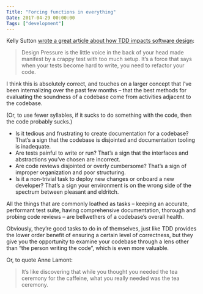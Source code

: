 ```yaml
---
Title: "Forcing functions in everything"
Date: 2017-04-29 00:00:00
Tags: ["development"]
---
```


<p>Kelly Sutton <a href="http://kellysutton.com/2017/04/18/design-pressure.html">wrote a great article about how TDD impacts software design</a>:</p>


<blockquote>
<p>Design Pressure is the little voice in the back of your head made manifest by a crappy test with too much setup. It’s a force that says when your tests become hard to write, you need to refactor your code.</p>
</blockquote>


<p>I think this is absolutely correct, and touches on a larger concept that I’ve been internalizing over the past few months – that the best methods for evaluating the soundness of a codebase come from activities adjacent to the codebase.

(Or, to use fewer syllables, if it sucks to do something with the code, then the code probably sucks.)</p>


<ul>
<li>Is it tedious and frustrating to create documentation for a codebase?  That’s a sign that the codebase is disjointed and documentation tooling is inadequate.</li>
<li>Are tests painful to write or run?  That’s a sign that the interfaces and abstractions you’ve chosen are incorrect.</li>
<li>Are code reviews disjointed or overly cumbersome?  That’s a sign of improper organization and poor structuring.</li>
<li>Is it a non-trivial task to deploy new changes or onboard a new developer?  That’s a sign your environment is on the wrong side of the spectrum between pleasant and eldritch.</li>
</ul>


<p>All the things that are commonly loathed as tasks – keeping an accurate, performant test suite, having comprehensive documentation, thorough and probing code reviews – are bellwethers of a codebase’s overall health.</p>


<p>Obviously, they’re good tasks to do in of themselves, just like TDD provides the lower order benefit of ensuring a certain level of correctness, but they give you the opportunity to examine your codebase through a lens other than “the person writing the code”, which is even more valuable.</p>


<p>Or, to quote Anne Lamont:</p>


<blockquote>
<p>It’s like discovering that while you thought you needed the tea ceremony for the caffeine, what you really needed was the tea ceremony.</p>
</blockquote>
	